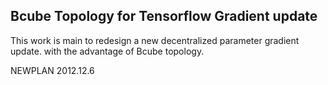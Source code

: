 ## Bcube Topology for Tensorflow Gradient update

This work is main to redesign a new decentralized parameter gradient update. 
with the advantage of Bcube topology.





NEWPLAN
2012.12.6
